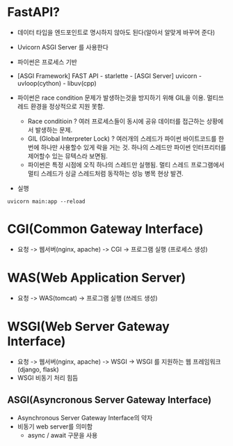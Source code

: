 # FastAPI?
- 데이터 타입을 엔드포인트로 명시하지 않아도 된다(알아서 알맞게 바꾸어 준다)
- Uvicorn ASGI Server 를 사용한다
- 파이썬은 프로세스 기반
- [ASGI Framework] FAST API - starlette - [ASGI Server] uvicorn - uvloop(cython) - libuv(cpp)
- 파이썬은 race condition 문제가 발생하는것을 방지하기 위해 GIL을 이용. 멀티쓰레드 환경을 정상적으로 지원 못함.
    - Race conditioin ? 여러 프로세스들이 동시에 공유 데이터를 접근하는 상황에서 발생하는 문제.
    - GIL (Global Interpreter Lock) ? 여러개의 스레드가 파이썬 바이트코드를 한번에 하나만 사용할수 있게 락을 거는 것. 하나의 스레드만 파이썬 인터프리터를 제어할수 있는 뮤텍스라 보면됨.
    - 파이썬은 특정 시점에 오직 하나의 스레드만 실행됨. 멀티 스레드 프로그램에서 멀티 스레드가 싱글 스레드처럼 동작하는 성능 병목 현상 발견. 


- 실행
```
uvicorn main:app --reload
```



# CGI(Common Gateway Interface)
- 요청 -> 웹서버(nginx, apache) -> CGI -> 프로그램 실행 (프로세스 생성)

# WAS(Web Application Server)
- 요청 -> WAS(tomcat) -> 프로그램 실행 (쓰레드 생성)

# WSGI(Web Server Gateway Interface)
- 요청 -> 웹서버(nginx, apache) -> WSGI -> WSGI 를 지원하는 웹 프레임워크(django, flask)
- WSGI 비동기 처리 힘듬

## ASGI(Asyncronous Server Gateway Interface)
- Asynchronous Server Gateway Interface의 약자
- 비동기 web server를 의미함
    - async / await 구문을 사용
